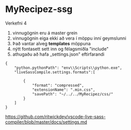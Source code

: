 # MyRecipez-ssg
Verkefni 4

1. vinnugögnin eru á master grein
2. vinnugögnin eiga ekki að vera í möppu inní geymslunni
4. Það vantar alveg **templates** möppuna
5. nýtt fontasett sett inn og félagsmiðla "include"
6. athugaðu að hafa _settings.json" eftirfarandi

```
{
    "python.pythonPath": "env\\Scripts\\python.exe",
    "liveSassCompile.settings.formats":[

        {
            "format": "compressed",
            "extensionName": ".min.css",
            "savePath": "~/../../MyRecipez/css/"
        }
    ]
}

```

https://github.com/ritwickdey/vscode-live-sass-compiler/blob/master/docs/settings.md